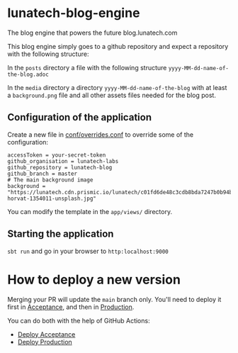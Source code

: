 # lunatech-blog-engine
The blog engine that powers the future blog.lunatech.com

This blog engine simply goes to a github repository and expect a repository with the following structure: 

In the `posts` directory a file with the following structure `yyyy-MM-dd-name-of-the-blog.adoc`

In the `media` directory a directory `yyyy-MM-dd-name-of-the-blog` with at least a `background.png` file and all other assets files needed for the blog post.

## Configuration of the application
Create a new file in [conf/overrides.conf](conf/overrides.conf) to override some of the configuration:

```hocon
accessToken = your-secret-token
github_organisation = lunatech-labs
github_repository = lunatech-blog
github_branch = master
# The main background image
background = "https://lunatech.cdn.prismic.io/lunatech/c01fd6de48c3cdb8bda7247b0b94b84b14f3a488_kevin-horvat-1354011-unsplash.jpg"
```

You can modify the template in the `app/views/` directory.

## Starting the application 

`sbt run` and go in your browser to `http:localhost:9000`

# How to deploy a new version

Merging your PR will update the `main` branch only. You'll need to deploy it first in 
[Acceptance](https://blog.acceptance.lunatech.com/), and then in [Production](https://blog.lunatech.com/).

You can do both with the help of GitHub Actions:
* [Deploy Acceptance](https://github.com/lunatech-labs/lunatech-blog-engine/actions/workflows/deploy_acceptance.yaml)
* [Deploy Production](https://github.com/lunatech-labs/lunatech-blog-engine/actions/workflows/deploy_production.yaml)


